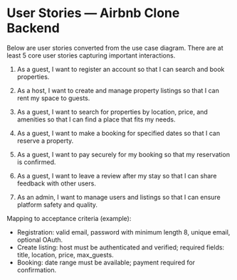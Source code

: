 # User Stories — Airbnb Clone Backend

Below are user stories converted from the use case diagram. There are at least 5 core user stories capturing important interactions.

1. As a guest, I want to register an account so that I can search and book properties.

2. As a host, I want to create and manage property listings so that I can rent my space to guests.

3. As a guest, I want to search for properties by location, price, and amenities so that I can find a place that fits my needs.

4. As a guest, I want to make a booking for specified dates so that I can reserve a property.

5. As a guest, I want to pay securely for my booking so that my reservation is confirmed.

6. As a guest, I want to leave a review after my stay so that I can share feedback with other users.

7. As an admin, I want to manage users and listings so that I can ensure platform safety and quality.

Mapping to acceptance criteria (example):

- Registration: valid email, password with minimum length 8, unique email, optional OAuth.
- Create listing: host must be authenticated and verified; required fields: title, location, price, max_guests.
- Booking: date range must be available; payment required for confirmation.
